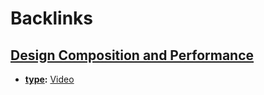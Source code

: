 
# Backlinks
## [Design Composition and Performance](<Design Composition and Performance.md>)
- **[type](<type.md>):** [Video](<Video.md>)

